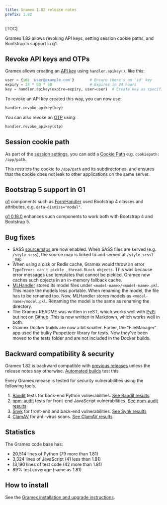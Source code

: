```yaml
---
title: Gramex 1.82 release notes
prefix: 1.82
...
```


[TOC]

Gramex 1.82 allows revoking API keys, setting session cookie paths, and Bootstrap 5 support in g1.

## Revoke API keys and OTPs

Gramex allows creating an [API key](../../auth/#api-key) using `handler.apikey()`, like this:

```python
user = {id: 'user@example.com'}       # Ensure there's an 'id' key
expiry = 24 * 60 * 60                 # Expires in 24 hours
key = handler.apikey(expire=expiry, user=user)  # Create key as specified user
```

To revoke an API key created this way, you can now use:

```python
handler.revoke_apikey(key)
```

You can also revoke an [OTP](../../auth/#otp) using:

```python
handler.revoke_apikey(otp)
```

## Session cookie path

As part of the [session settings](../../auth/#session-security), you can add a
[Cookie Path](https://developer.mozilla.org/en-US/docs/Web/HTTP/Headers/Set-Cookie)
e.g. `cookiepath: /app/path`.

This restricts the cookie to `/app/path` and its subdirectories, and ensures that the cookie
does not leak to other applications on the same server.

## Bootstrap 5 support in G1

[g1](../../g1) components such as [FormHandler](../../g1/formhandler) used Bootstrap 4 classes and attributes, e.g. `data-dismiss="modal"`.

[g1 0.18.0](https://www.npmjs.com/package/g1/v/0.18.0) enhances such components to work both with Bootstrap 4 and Bootstrap 5.


## Bug fixes

- SASS [sourcemaps](https://sourcemaps.info/spec.html) are now enabled. When SASS files are served (e.g. `/style.scss`), the source map is linked to and served at `/style.scss?_map`
- When using a disk or Redis cache, Gramex would throw an error `TypeError: can't pickle _thread.RLock objects`. This was because error messages use templates that cannot be pickled. Gramex now caches such objects in an in-memory fallback cache.
- [MLHandler](../../mlhandler/) stored its model files under `<model-name>/<model-name>.pkl`. This made the models less portable. When renaming the model, the file has to be renamed too. Now, MLHandler stores models as `<model-name>/model.pkl`. Renaming the model is the same as renaming the directory.
- The Gramex README was written in reST, which works well with [PyPi](https://pypi.org/project/gramex/) but not on [Github](https://github.com/gramener/gramex/). This is now written in Markdown, which works well in both.
- Gramex Docker builds are now a bit smaller. Earlier, the "FileManager" app used the bulky Puppetteer library for tests. Now they've been moved to the tests folder and are not included in the Docker builds.


## Backward compatibility & security

Gramex 1.82 is backward compatible with [previous releases](../) unless the release notes say otherwise.
[Automated builds](https://travis-ci.com/github/gramener/gramex/builds) test this.

Every Gramex release is tested for security vulnerabilities using the following tools.

1. [Bandit](https://bandit.readthedocs.io/) tests for back-end Python vulnerabilities.
   [See Bandit results](https://github.com/gramener/gramex/blob/master/reports/bandit.txt)
2. [npm-audit](https://docs.npmjs.com/cli/v6/commands/npm-audit) tests for front-end JavaScript vulnerabilities.
   [See npm-audit results](https://github.com/gramener/gramex/blob/master/reports/npm-audit.txt)
3. [Snyk](https://snyk.io/) for front-end and back-end vulnerabilities.
   [See Synk results](https://github.com/gramener/gramex/blob/master/reports/snyk.txt)
4. [ClamAV](https://www.clamav.net/) for anti-virus scans.
   [See ClamAV results](https://github.com/gramener/gramex/blob/master/reports/clamav.txt)

## Statistics

The Gramex code base has:

- 20,514 lines of Python (79 more than 1.81)
- 3,324 lines of JavaScript (41 less than 1.81)
- 13,190 lines of test code (42 more than 1.81)
- 89% test coverage (same as 1.81)

## How to install

See the [Gramex installation and upgrade instructions](../../install/).
